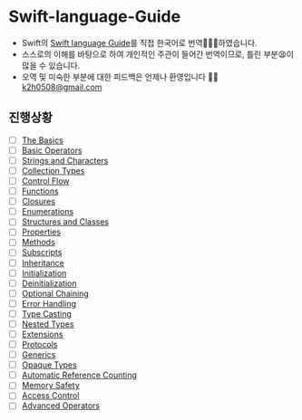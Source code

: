# Swift-language-Guide
* Swift의 [Swift language Guide](https://docs.swift.org/swift-book/LanguageGuide/TheBasics.html)를 직접 한국어로 번역🧑🏻‍💻하였습니다.
* 스스로의 이해를 바탕으로 하여 개인적인 주관이 들어간 번역이므로, 틀린 부분😫이 많을 수 있습니다.
* 오역 및 미숙한 부분에 대한 피드백은 언제나 환영입니다 🖐🏼
  k2h0508@gmail.com

## 진행상황
- [ ] [The Basics](https://github.com/KangKyung/Apple-Guideline-kor/tree/main/Swift%20language%20Guide/)
- [ ] [Basic Operators](https://github.com/KangKyung/Apple-Guideline-kor/tree/main/Swift%20language%20Guide/)
- [ ] [Strings and Characters](https://github.com/KangKyung/Apple-Guideline-kor/tree/main/Swift%20language%20Guide/)
- [ ] [Collection Types](https://github.com/KangKyung/Apple-Guideline-kor/tree/main/Swift%20language%20Guide/)
- [ ] [Control Flow](https://github.com/KangKyung/Apple-Guideline-kor/tree/main/Swift%20language%20Guide/)
- [ ] [Functions](https://github.com/KangKyung/Apple-Guideline-kor/tree/main/Swift%20language%20Guide/)
- [ ] [Closures](https://github.com/KangKyung/Apple-Guideline-kor/tree/main/Swift%20language%20Guide/)
- [ ] [Enumerations](https://github.com/KangKyung/Apple-Guideline-kor/tree/main/Swift%20language%20Guide/)
- [ ] [Structures and Classes](https://github.com/KangKyung/Apple-Guideline-kor/tree/main/Swift%20language%20Guide/)
- [ ] [Properties](https://github.com/KangKyung/Apple-Guideline-kor/tree/main/Swift%20language%20Guide/)
- [ ] [Methods](https://github.com/KangKyung/Apple-Guideline-kor/tree/main/Swift%20language%20Guide/)
- [ ] [Subscripts](https://github.com/KangKyung/Apple-Guideline-kor/tree/main/Swift%20language%20Guide/)
- [ ] [Inheritance](https://github.com/KangKyung/Apple-Guideline-kor/tree/main/Swift%20language%20Guide/)
- [ ] [Initialization](https://github.com/KangKyung/Apple-Guideline-kor/tree/main/Swift%20language%20Guide/)
- [ ] [Deinitialization](https://github.com/KangKyung/Apple-Guideline-kor/tree/main/Swift%20language%20Guide/)
- [ ] [Optional Chaining](https://github.com/KangKyung/Apple-Guideline-kor/tree/main/Swift%20language%20Guide/)
- [ ] [Error Handling](https://github.com/KangKyung/Apple-Guideline-kor/tree/main/Swift%20language%20Guide/)
- [ ] [Type Casting](https://github.com/KangKyung/Apple-Guideline-kor/tree/main/Swift%20language%20Guide/)
- [ ] [Nested Types](https://github.com/KangKyung/Apple-Guideline-kor/tree/main/Swift%20language%20Guide/)
- [ ] [Extensions](https://github.com/KangKyung/Apple-Guideline-kor/tree/main/Swift%20language%20Guide/)
- [ ] [Protocols](https://github.com/KangKyung/Apple-Guideline-kor/tree/main/Swift%20language%20Guide/)
- [ ] [Generics](https://github.com/KangKyung/Apple-Guideline-kor/tree/main/Swift%20language%20Guide/)
- [ ] [Opaque Types](https://github.com/KangKyung/Apple-Guideline-kor/tree/main/Swift%20language%20Guide/)
- [ ] [Automatic Reference Counting](https://github.com/KangKyung/Apple-Guideline-kor/tree/main/Swift%20language%20Guide/)
- [ ] [Memory Safety](https://github.com/KangKyung/Apple-Guideline-kor/tree/main/Swift%20language%20Guide/)
- [ ] [Access Control](https://github.com/KangKyung/Apple-Guideline-kor/tree/main/Swift%20language%20Guide/)
- [ ] [Advanced Operators](https://github.com/KangKyung/Apple-Guideline-kor/tree/main/Swift%20language%20Guide/)